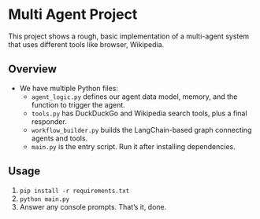 # Multi Agent Project
This project shows a rough, basic implementation of a multi-agent system that uses different tools like browser, Wikipedia.

## Overview
- We have multiple Python files:
  - `agent_logic.py` defines our agent data model, memory, and the function to trigger the agent.
  - `tools.py` has DuckDuckGo and Wikipedia search tools, plus a final responder.
  - `workflow_builder.py` builds the LangChain-based graph connecting agents and tools.
  - `main.py` is the entry script. Run it after installing dependencies.

## Usage
1. `pip install -r requirements.txt`
2. `python main.py`
3. Answer any console prompts. That’s it, done.
